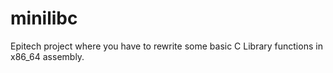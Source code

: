 # minilibc

Epitech project where you have to rewrite some basic C Library functions in x86_64 assembly.
